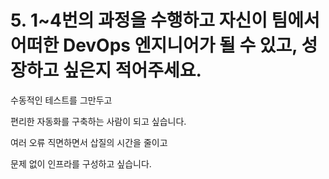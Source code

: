 # 5. 1~4번의 과정을 수행하고 자신이 팀에서 어떠한 DevOps 엔지니어가 될 수 있고, 성장하고 싶은지 적어주세요.

수동적인 테스트를 그만두고

편리한 자동화를 구축하는 사람이 되고 싶습니다.

여러 오류 직면하면서 삽질의 시간을 줄이고

문제 없이 인프라를 구성하고 싶습니다.

